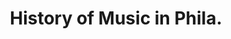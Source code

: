 ---
pid: fs297
title: History of Music in Phila.
location_transcription: Love Park
coordinates: "[-75.165469060873, 39.954066366661]"
zipcode: '19038'
gen_neighborhood: 
neighborhood: Glenside
outside_phl: 'Glenside PA '
age: '65'
age_range: 60-69
instagram: 
image_file_name: fs_297.jpg
proposal_transcription: |-
  A group statue of all the artist from Phila.
  Classical, Rock, Pop, HipHop, Street Ops.
topic: Music
topic_summary: 0, 0, 0
type: Sculpture Statue
keywords_other: 
credit: Dan Shields.
image_labels: 
twitter: 
facebook: 
permalink: "/monuments/fs297/"
layout: item-page
---
